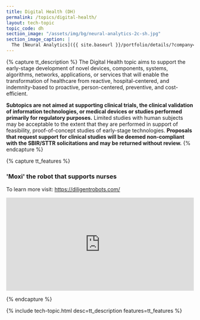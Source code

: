 ```yaml
---
title: Digital Health (DH)
permalink: /topics/digital-health/
layout: tech-topic
topic_code: dh
section_image: "/assets/img/bg/neural-analytics-2c-sh.jpg"
section_image_caption: |
  The [Neural Analytics]({{ site.baseurl }}/portfolio/details/?company=neural-analytics#neural-analytics) Lucid™ M1 transcranial Doppler Ultrasound System is indicated as an adjunct to the standard clinical practices for measuring and displaying cerebral blood flow velocity within the major conducting arteries and veins of the head and neck. Additionally, the Lucid™ M1 System measures the occurrence of transient emboli signals within the blood stream.
---
```

{% capture tt_description %}
The Digital Health topic aims to support the early-stage development of novel devices, components, systems, algorithms, networks, applications, or services that will enable the transformation of healthcare from reactive, hospital-centered, and indemnity-based to proactive, person-centered, preventive, and cost-efficient. 

**Subtopics are not aimed at supporting clinical trials, the clinical validation of information technologies, or medical devices or studies performed primarily for regulatory purposes.** Limited studies with human subjects may be acceptable to the extent that they are performed in support of feasibility, proof-of-concept studies of early-stage technologies. **Proposals that request support for clinical studies will be deemed non-compliant with the SBIR/STTR solicitations and may be returned without review.**
{% endcapture %}

{% capture tt_features %}
<div class="usa-section usa-content usa-grid">
  <div class="image-video">
    <div class="usa-width-one-half">
      <h3>'Moxi' the robot that supports nurses</h3>
      <pDiligent Robotics, a small business funded by the National Science Foundation (NSF), created “Moxi,” a robot that supports clinical staff teams in acute care hospitals by executing logistical tasks so staff can focus on direct human care.</p>
      <p>To learn more visit: <a href="https://diligentrobots.com/">https://diligentrobots.com/</a></p>
    </div>
    <div class="usa-width-one-half">
      <iframe sandbox="allow-same-origin allow-scripts" title="Diligent Robotics" width="100%" height="250" src="https://www.youtube.com/embed/Pdm0hix7OiI?modestbranding=1&showinfo=0&fs=1" frameborder="0" allowfullscreen=""></iframe>
    </div>
  </div>
</div>


{% endcapture %}

{% include tech-topic.html desc=tt_description features=tt_features %}
